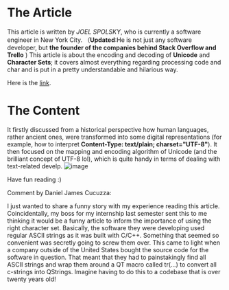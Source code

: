 # The Article
This article is written by _JOEL SPOLSKY_, 
who is currently a software engineer in New York City. （**Updated**:He is not just any software developer, but **the founder of the companies behind Stack Overflow and Trello** )
This article is about the encoding and decoding of **Unicode** and **Character Sets**; it covers almost everything regarding processing code and char 
and is put in a pretty understandable and hilarious way. 

Here is the [link](https://www.joelonsoftware.com/2003/10/08/the-absolute-minimum-every-software-developer-absolutely-positively-must-know-about-unicode-and-character-sets-no-excuses/).

# The Content
It firstly discussed from a historical perspective how human languages, rather ancient ones, were transformed into some digital representations (for example, how to interpret **Content-Type: text/plain; charset="UTF-8"**). It then focused on the mapping and encoding algorithm of Unicode (and the brilliant concept of UTF-8 lol), which is quite handy in terms of dealing with text-related develp. 
![image](https://user-images.githubusercontent.com/79240358/135329633-fa78a18e-03bd-49ab-bfd2-6e474bd946a1.png)

Have fun reading :)

Comment by Daniel James Cucuzza:

I just wanted to share a funny story with my experience reading this article. Coincidentally, my boss for my internship last semester sent this to me thinking it would be a funny article to inform the importance of using the right character set. Basically, the software they were developing used regular ASCII strings as it was built with C/C++. Something that seemed so convenient was secretly going to screw them over. This came to light when a company outside of the United States bought the source code for the software in question. That meant that they had to painstakingly find all ASCII strings and wrap them around a QT macro called tr(...) to convert all c-strings into QStrings. Imagine having to do this to a codebase that is over twenty years old! 


